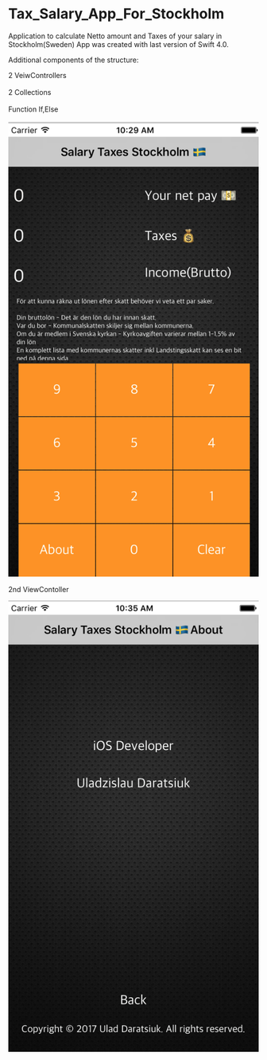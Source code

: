 # Tax_Salary_App_For_Stockholm
Application to calculate Netto amount and Taxes of your salary in Stockholm(Sweden)
App was created with last version of Swift 4.0.

Additional components of the structure:

2 VeiwControllers
<br></br>
2 Collections
<br></br>
Function If,Else
<br></br>
![Screenshot](preview.png)

2nd ViewContoller

![Screenshot](preview2.png)
